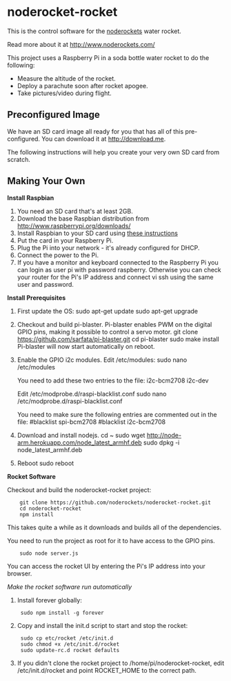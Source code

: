 noderocket-rocket
=================

This is the control software for the [noderockets](http://www.noderockets.com/) water rocket.

Read more about it at http://www.noderockets.com/

This project uses a Raspberry Pi in a soda bottle water rocket to do the following:
- Measure the altitude of the rocket.
- Deploy a parachute soon after rocket apogee.
- Take pictures/video during flight.

Preconfigured Image
-------------------
We have an SD card image all ready for you that has all of this pre-configured.  You can download it at http://download.me.

The following instructions will help you create your very own SD card from scratch.

Making Your Own
---------------

__Install Raspbian__

1. You need an SD card that's at least 2GB.
2. Download the base Raspbian distribution from http://www.raspberrypi.org/downloads/
3. Install Raspbian to your SD card using [these instructions](http://www.raspberrypi.org/documentation/installation/installing-images/README.md)
4. Put the card in your Raspberry Pi.
5. Plug the Pi into your network - it's already configured for DHCP.
6. Connect the power to the Pi.
7. If you have a monitor and keyboard connected to the Raspberry Pi you can login as user pi with password raspberry.  Otherwise you can check your router for the Pi's IP address and connect vi ssh using the same user and password.

__Install Prerequisites__

1. First update the OS:
        sudo apt-get update
        sudo apt-get upgrade
2. Checkout and build pi-blaster.  Pi-blaster enables PWM on the digital GPIO pins, making it possible to control a servo motor.
        git clone https://github.com/sarfata/pi-blaster.git
        cd pi-blaster
        sudo make install
  Pi-blaster will now start automatically on reboot.
3. Enable the GPIO i2c modules.  Edit /etc/modules:
        sudo nano /etc/modules

   You need to add these two entries to the file:
        i2c-bcm2708
        i2c-dev

   Edit /etc/modprobe.d/raspi-blacklist.conf
        sudo nano /etc/modprobe.d/raspi-blacklist.conf

   You need to make sure the following entries are commented out in the file:
        #blacklist spi-bcm2708
        #blacklist i2c-bcm2708

3. Download and install nodejs.
        cd ~
        sudo wget http://node-arm.herokuapp.com/node_latest_armhf.deb
        sudo dpkg -i node_latest_armhf.deb

4. Reboot
        sudo reboot

__Rocket Software__

Checkout and build the noderocket-rocket project:

        git clone https://github.com/noderockets/noderocket-rocket.git
        cd noderocket-rocket
        npm install

This takes quite a while as it downloads and builds all of the dependencies.

You need to run the project as root for it to have access to the GPIO pins.

        sudo node server.js

You can access the rocket UI by entering the Pi's IP address into your browser.

_Make the rocket software run automatically_

1. Install forever globally:

        sudo npm install -g forever

2. Copy and install the init.d script to start and stop the rocket:

        sudo cp etc/rocket /etc/init.d
        sudo chmod +x /etc/init.d/rocket
        sudo update-rc.d rocket defaults

3. If you didn't clone the rocket project to /home/pi/noderocket-rocket, edit /etc/init.d/rocket and point ROCKET_HOME to the correct path.

